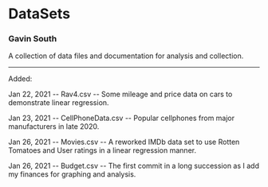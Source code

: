 # DataSets
### Gavin South

A collection of data files and documentation for analysis and collection. 

--------------------------------------------------------------------------------
Added:

Jan 22, 2021 -- Rav4.csv -- Some mileage and price data on cars to demonstrate linear regression.                    

Jan 23, 2021 -- CellPhoneData.csv -- Popular cellphones from major manufacturers in late 2020.

Jan 26, 2021 -- Movies.csv -- A reworked IMDb data set to use Rotten Tomatoes and User ratings in a linear regression manner. 

Jan 26, 2021 -- Budget.csv -- The first commit in a long succession as I add my finances for graphing and analysis. 
